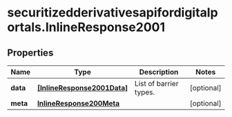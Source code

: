 # securitizedderivativesapifordigitalportals.InlineResponse2001

## Properties

Name | Type | Description | Notes
------------ | ------------- | ------------- | -------------
**data** | [**[InlineResponse2001Data]**](InlineResponse2001Data.md) | List of barrier types. | [optional] 
**meta** | [**InlineResponse200Meta**](InlineResponse200Meta.md) |  | [optional] 


